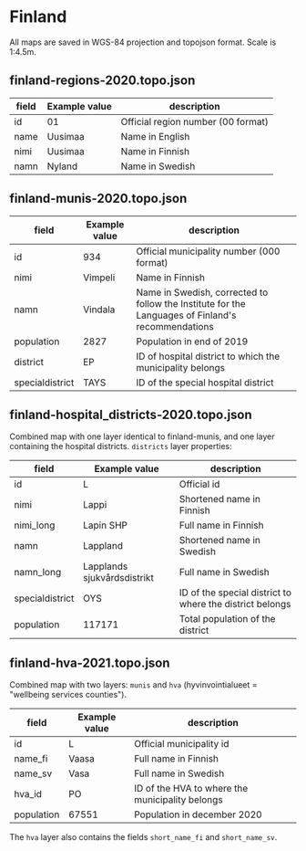 # Finland

All maps are saved in WGS-84 projection and topojson format. Scale is 1:4.5m.

## finland-regions-2020.topo.json

field | Example value | description
----- | ------------- | -----------
id    |	01            | Official region number (00 format)
name	| Uusimaa       | Name in English
nimi	| Uusimaa       | Name in Finnish
namn	| Nyland        | Name in Swedish

## finland-munis-2020.topo.json

field | Example value | description
----- | ------------- | -----------
id    |	934           | Official municipality number (000 format)
nimi	| Vimpeli       | Name in Finnish
namn	| Vindala       | Name in Swedish, corrected to follow the Institute for the Languages of Finland's recommendations
population  | 2827    | Population in end of 2019
district    |	EP      | ID of hospital district to which the municipality belongs
specialdistrict | TAYS  | ID of the special hospital district


## finland-hospital_districts-2020.topo.json

Combined map with one layer identical to finland-munis, and one layer containing the hospital districts. `districts` layer properties:

field | Example value | description
----- | ------------- | -----------
id	  | L             | Official id
nimi  | Lappi         | Shortened name in Finnish
nimi_long	| Lapin SHP | Full name in Finnish
namn  | Lappland      | Shortened name in Swedish
namn_long	| Lapplands sjukvårdsdistrikt | Full name in Swedish
specialdistrict | OYS | ID of the special district to where the district belongs
population  | 117171  | Total population of the district

## finland-hva-2021.topo.json

Combined map with two layers: `munis` and `hva` (hyvinvointialueet = "wellbeing services counties").

field | Example value | description
----- | ------------- | -----------
id	  | L             | Official municipality id
name_fi  | Vaasa         | Full name in Finnish
name_sv  | Vasa      | Full name in Swedish
hva_id | PO | ID of the HVA to where the municipality belongs
population  | 67551  | Population in december 2020

The `hva` layer also contains the fields `short_name_fi` and `short_name_sv`.